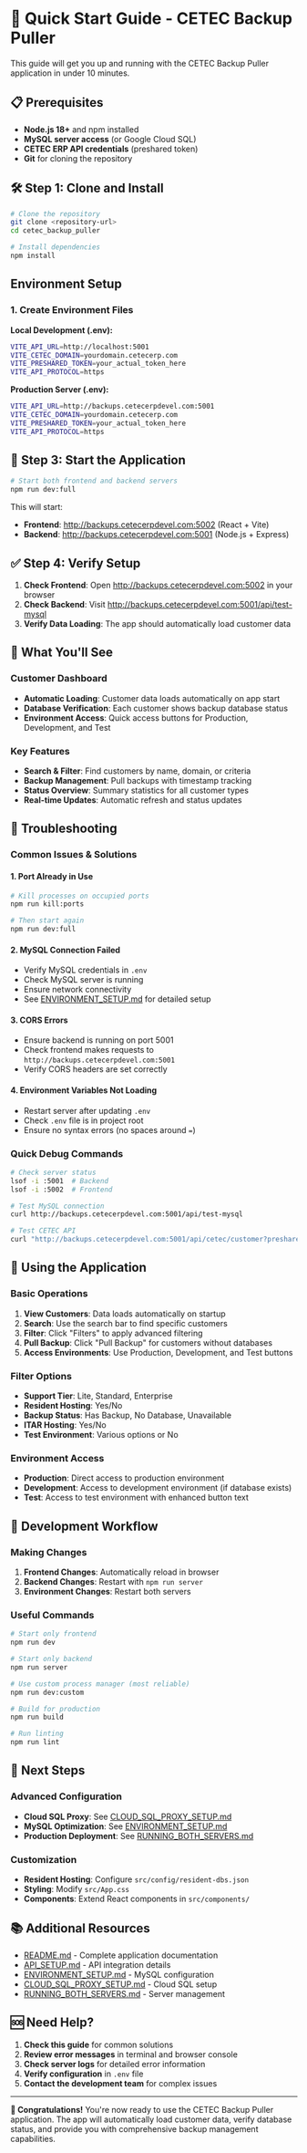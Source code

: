 # 🚀 Quick Start Guide - CETEC Backup Puller

This guide will get you up and running with the CETEC Backup Puller application in under 10 minutes.

## 📋 Prerequisites

- **Node.js 18+** and npm installed
- **MySQL server access** (or Google Cloud SQL)
- **CETEC ERP API credentials** (preshared token)
- **Git** for cloning the repository

## 🛠️ Step 1: Clone and Install

```bash
# Clone the repository
git clone <repository-url>
cd cetec_backup_puller

# Install dependencies
npm install
```

## Environment Setup

### 1. Create Environment Files

**Local Development (.env):**
```bash
VITE_API_URL=http://localhost:5001
VITE_CETEC_DOMAIN=yourdomain.cetecerp.com
VITE_PRESHARED_TOKEN=your_actual_token_here
VITE_API_PROTOCOL=https
```

**Production Server (.env):**
```bash
VITE_API_URL=http://backups.cetecerpdevel.com:5001
VITE_CETEC_DOMAIN=yourdomain.cetecerp.com
VITE_PRESHARED_TOKEN=your_actual_token_here
VITE_API_PROTOCOL=https
```

## 🚀 Step 3: Start the Application

```bash
# Start both frontend and backend servers
npm run dev:full
```

This will start:
- **Frontend**: http://backups.cetecerpdevel.com:5002 (React + Vite)
- **Backend**: http://backups.cetecerpdevel.com:5001 (Node.js + Express)

## ✅ Step 4: Verify Setup

1. **Check Frontend**: Open http://backups.cetecerpdevel.com:5002 in your browser
2. **Check Backend**: Visit http://backups.cetecerpdevel.com:5001/api/test-mysql
3. **Verify Data Loading**: The app should automatically load customer data

## 🎯 What You'll See

### **Customer Dashboard**
- **Automatic Loading**: Customer data loads automatically on app start
- **Database Verification**: Each customer shows backup database status
- **Environment Access**: Quick access buttons for Production, Development, and Test

### **Key Features**
- **Search & Filter**: Find customers by name, domain, or criteria
- **Backup Management**: Pull backups with timestamp tracking
- **Status Overview**: Summary statistics for all customer types
- **Real-time Updates**: Automatic refresh and status updates

## 🔧 Troubleshooting

### **Common Issues & Solutions**

#### 1. **Port Already in Use**
```bash
# Kill processes on occupied ports
npm run kill:ports

# Then start again
npm run dev:full
```

#### 2. **MySQL Connection Failed**
- Verify MySQL credentials in `.env`
- Check MySQL server is running
- Ensure network connectivity
- See [ENVIRONMENT_SETUP.md](./ENVIRONMENT_SETUP.md) for detailed setup

#### 3. **CORS Errors**
- Ensure backend is running on port 5001
- Check frontend makes requests to `http://backups.cetecerpdevel.com:5001`
- Verify CORS headers are set correctly

#### 4. **Environment Variables Not Loading**
- Restart server after updating `.env`
- Check `.env` file is in project root
- Ensure no syntax errors (no spaces around `=`)

### **Quick Debug Commands**

```bash
# Check server status
lsof -i :5001  # Backend
lsof -i :5002  # Frontend

# Test MySQL connection
curl http://backups.cetecerpdevel.com:5001/api/test-mysql

# Test CETEC API
curl "http://backups.cetecerpdevel.com:5001/api/cetec/customer?preshared_token=YOUR_TOKEN"
```

## 📱 Using the Application

### **Basic Operations**

1. **View Customers**: Data loads automatically on startup
2. **Search**: Use the search bar to find specific customers
3. **Filter**: Click "Filters" to apply advanced filtering
4. **Pull Backup**: Click "Pull Backup" for customers without databases
5. **Access Environments**: Use Production, Development, and Test buttons

### **Filter Options**

- **Support Tier**: Lite, Standard, Enterprise
- **Resident Hosting**: Yes/No
- **Backup Status**: Has Backup, No Database, Unavailable
- **ITAR Hosting**: Yes/No
- **Test Environment**: Various options or No

### **Environment Access**

- **Production**: Direct access to production environment
- **Development**: Access to development environment (if database exists)
- **Test**: Access to test environment with enhanced button text

## 🔄 Development Workflow

### **Making Changes**

1. **Frontend Changes**: Automatically reload in browser
2. **Backend Changes**: Restart with `npm run server`
3. **Environment Changes**: Restart both servers

### **Useful Commands**

```bash
# Start only frontend
npm run dev

# Start only backend
npm run server

# Use custom process manager (most reliable)
npm run dev:custom

# Build for production
npm run build

# Run linting
npm run lint
```

## 🚀 Next Steps

### **Advanced Configuration**

- **Cloud SQL Proxy**: See [CLOUD_SQL_PROXY_SETUP.md](./CLOUD_SQL_PROXY_SETUP.md)
- **MySQL Optimization**: See [ENVIRONMENT_SETUP.md](./ENVIRONMENT_SETUP.md)
- **Production Deployment**: See [RUNNING_BOTH_SERVERS.md](./RUNNING_BOTH_SERVERS.md)

### **Customization**

- **Resident Hosting**: Configure `src/config/resident-dbs.json`
- **Styling**: Modify `src/App.css`
- **Components**: Extend React components in `src/components/`

## 📚 Additional Resources

- [README.md](./README.md) - Complete application documentation
- [API_SETUP.md](./API_SETUP.md) - API integration details
- [ENVIRONMENT_SETUP.md](./ENVIRONMENT_SETUP.md) - MySQL configuration
- [CLOUD_SQL_PROXY_SETUP.md](./CLOUD_SQL_PROXY_SETUP.md) - Cloud SQL setup
- [RUNNING_BOTH_SERVERS.md](./RUNNING_BOTH_SERVERS.md) - Server management

## 🆘 Need Help?

1. **Check this guide** for common solutions
2. **Review error messages** in terminal and browser console
3. **Check server logs** for detailed error information
4. **Verify configuration** in `.env` file
5. **Contact the development team** for complex issues

---

**🎉 Congratulations!** You're now ready to use the CETEC Backup Puller application. The app will automatically load customer data, verify database status, and provide you with comprehensive backup management capabilities.
